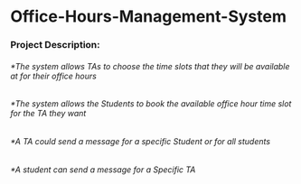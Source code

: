# Office-Hours-Management-System
### Project Description:
###### *The system allows TAs to choose the time slots that they will be available at for their office hours 
###### *The system allows the Students to book the available office hour time slot for the TA they want
###### *A TA could send a message for a specific Student or for all students
###### *A student can send a message for a Specific TA
